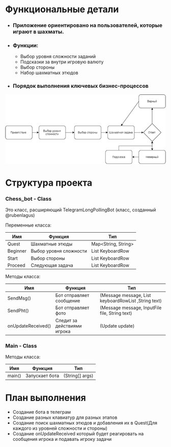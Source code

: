 # Функциональные детали
- ### Приложение ориентировано на пользователей, которые играют в шахматы.
- ### Функции:
    - Выбор уровня сложности заданий
    - Подсказки за внутри игровую валюту
    - Выбор стороны
    - Набор шахматных этюдов
- ### Порядок выполнения ключевых бизнес-процессов

![Image alt](https://github.com/Vect0rM/chess_accelerator_bot/raw/master/Images/Untitled%20Diagram.png)

# Структура проекта  
### Chess_bot - Class
Это класс, расширяющий TelegramLongPollingBot (класс, созданный @rubenlagus)


Переменные класса:

Имя | Функция | Тип
------------ | ------------- | -------------
Quest | Шахматные этюды | Map<String, String>
Beginner | Выбор уровня сложности | List KeyboardRow
Start | Выбор стороны  | List KeyboardRow
Proceed | Следующая задача | List KeyboardRow

Методы класса:

Имя | Функция | Тип
------------ | ------------- | -------------
SendMsg() | Бот отправляет сообщение | (Message message, List<KeyboardRow> keyboardRowList ,String text)
SendPht() | Бот отправляет фото | (Message message, InputFile file, String text)
onUpdateReceived() | Следит за действиями игрока | (Update update)

### Main - Class

Методы класса:

Имя | Функция | Тип
------------ | ------------- | -------------
main() | Запускает бота | (String[] args)

# План выполнения
- Создание бота в телеграм
- Создание разных клавиатур для разных этапов 
- Создание поиск шахматных этюдов и добавления их в Quest(Для каждого из уровней сложности и стороны)  
- Создание onUpdateReceived который будет реагировать на сообщения игрока и подавать игроку задачи

